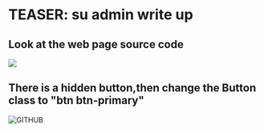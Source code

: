 # TEASER: su admin write up

## Look at the web page source code 
![](https://i.imgur.com/WCeBK3J.jpg"")
## There is a hidden button,then change the Button class to "btn btn-primary"
![GITHUB]( https://i.imgur.com/3Xr2JAh.jpg"圖片名稱")